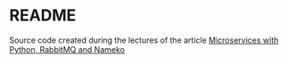 # README

Source code created during the lectures of the article [Microservices with Python, RabbitMQ and Nameko](http://brunorocha.org/python/microservices-with-python-rabbitmq-and-nameko.html)


